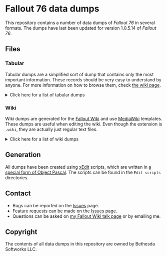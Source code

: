 # Fallout 76 data dumps
This repository contains a number of data dumps of _Fallout 76_ in several formats.
The dumps have last been updated for version 1.0.5.14 of _Fallout 76_.

## Files
### Tabular
Tabular dumps are a simplified sort of dump that contains only the most important information. These records should be very easy to understand by anyone. For more information on how to browse them, check [the wiki page](https://github.com/FWDekker/fo76-dumps/wiki/Browsing-CSV-files).

<details>
  <summary>Click here for a list of tabular dumps</summary>
  <p>

| Source           | File       | Description                     |
|------------------|------------|---------------------------------|
| `SeventySix.esm` | `IDs.csv`  | Form IDs, editor IDs, and names |
| `SeventySix.esm` | `GLOB.csv` | Global variables                |
| `SeventySix.esm` | `GMST.csv` | Game settings                   |

  </p>
</details>

### Wiki
Wiki dumps are generated for the [Fallout Wiki](https://fallout.wikia.com/) and use [MediaWiki](https://www.mediawiki.org) templates. These dumps are useful when editing the wiki. Even though the extension is `.wiki`, they are actually just regular text files.

<details>
  <summary>Click here for a list of wiki dumps</summary>
  <p>

| Source           | File        | Description |
|------------------|-------------|-------------|
| `SeventySix.esm` | `NOTE.wiki` | Holodisks   |

  </p>
</details>

## Generation
All dumps have been created using [xEdit](https://tes5edit.github.io/) scripts, which are written in [a special form of Object Pascal](https://tes5edit.github.io/docs/11-Scripting-Functions.html#s_11-7). The scripts can be found in the `Edit scripts` directories.

## Contact
* Bugs can be reported on the [Issues](https://github.com/FWDekker/fo76-dumps/issues) page.
* Feature requests can be made on the [Issues](https://github.com/FWDekker/fo76-dumps/issues) page.
* Questions can be asked on [my Fallout Wiki talk page](https://fallout.wikia.com/wiki/User_talk:FDekker) or by emailing me.

## Copyright
The contents of all data dumps in this repository are owned by Bethesda Softworks LLC.
